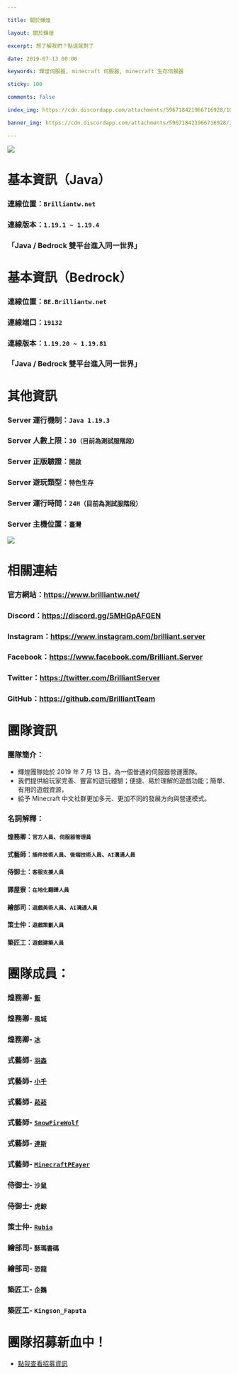 ```yaml
---

title: 關於輝煌

layout: 關於輝煌

excerpt: 想了解我們？點這就對了

date: 2019-07-13 00:00

keywords: 輝煌伺服器, minecraft 伺服器, minecraft 生存伺服器

sticky: 100

comments: false

index_img: https://cdn.discordapp.com/attachments/596718421966716928/1088834348112941126/2-1.png

banner_img: https://cdn.discordapp.com/attachments/596718421966716928/1088834348112941126/2-1.png

---
```


![](https://media.discordapp.net/attachments/596718421966716928/971190210928992267/AddText_05-04-06.36.35.png)

# 基本資訊（Java）
### 連線位置：` Brilliantw.net ` 
### 連線版本：` 1.19.1 ~ 1.19.4 `
### 「Java / Bedrock 雙平台進入同一世界」

# 基本資訊（Bedrock）
### 連線位置：` BE.Brilliantw.net `
### 連線端口：` 19132 `
### 連線版本：` 1.19.20 ~ 1.19.81 `
### 「Java / Bedrock 雙平台進入同一世界」

# 其他資訊
### Server 運行機制：` Java 1.19.3 `
### Server 人數上限：` 30（目前為測試服階段） `
### Server 正版驗證：` 開啟 `
### Server 遊玩類型：` 特色生存 `
### Server 運行時間：` 24H（目前為測試服階段） `
### Server 主機位置：` 臺灣 `

<a href="https://www.mc-list.xyz/843/info" target="_blank"><img src="https://www.mc-list.xyz/banner/1-843.png" border="0"></a>

# 相關連結
### 官方網站：https://www.brilliantw.net/
### Discord：https://discord.gg/5MHGpAFGEN
### Instagram：https://www.instagram.com/brilliant.server
### Facebook：https://www.facebook.com/Brilliant.Server
### Twitter：https://twitter.com/BrilliantServer
### GitHub：https://github.com/BrilliantTeam

# 團隊資訊

### 團隊簡介：

- 輝煌團隊始於 2019 年 7 月 13 日，為一個普通的伺服器營運團隊。
- 我們提供給玩家完善、豐富的遊玩體驗；便捷、易於理解的遊戲功能；簡單、有用的遊戲資源，
- 給予 Minecraft 中文社群更加多元、更加不同的發展方向與營運模式。

### 名詞解釋：

#### 煌務卿：` 官方人員 `、` 伺服器管理員 `
#### 式藝師：` 插件技術人員 `、` 後端技術人員 `、` AI溝通人員 `
#### 侍御士：` 客服支援人員 `
#### 譯屋寮：` 在地化翻譯人員 `
#### 繪部司：` 遊戲美術人員 `、` AI溝通人員 `
#### 策士仲：` 遊戲策劃人員 `
#### 築匠工：` 遊戲建築人員 `

# 團隊成員：

### 煌務卿- [` 飯 `](https://github.com/RICE0707)
### 煌務卿- ` 風城 `
### 煌務卿- [` 冰 `](https://github.com/YTiceice)
### 式藝師- [` 羽森 `](https://github.com/NCT-skyouo)
### 式藝師- [` 小千 `](https://github.com/rDruTNT)
### 式藝師- [` 菘菘 `](https://github.com/SiongSng)
### 式藝師- [` SnowFireWolf `](https://github.com/SnowFireWolf)
### 式藝師- [` 達斯 `](https://github.com/DasCrystal)
### 式藝師- [` MinecraftPEayer `](https://github.com/MinecraftPEayer)
### 侍御士- ` 沙鼠 `
### 侍御士- ` 虎鯨 `
### 策士仲- [` Rubia `](https://github.com/HanzerHong)
### 繪部司- ` 酥瑪書碼 `
### 繪部司- ` 恐龍 `
### 築匠工- ` 企鵝 `
### 築匠工- ` Kingson_Faputa `

# 團隊招募新血中！
- [點我查看招募資訊](https://www.brilliantw.net/成員招募)
